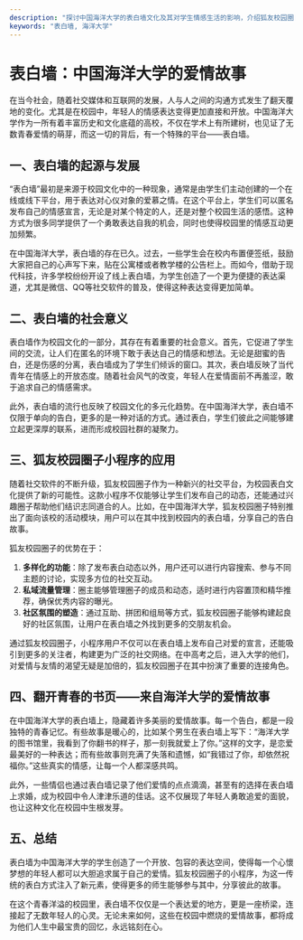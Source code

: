 ```yaml
---
description: "探讨中国海洋大学的表白墙文化及其对学生情感生活的影响，介绍狐友校园圈子小程序在其中的应用情况。"
keywords: "表白墙, 海洋大学"
---
```

# 表白墙：中国海洋大学的爱情故事

在当今社会，随着社交媒体和互联网的发展，人与人之间的沟通方式发生了翻天覆地的变化。尤其是在校园中，年轻人的情感表达变得更加直接和开放。中国海洋大学作为一所有着丰富历史和文化底蕴的高校，不仅在学术上有所建树，也见证了无数青春爱情的萌芽，而这一切的背后，有一个特殊的平台——表白墙。

## 一、表白墙的起源与发展

“表白墙”最初是来源于校园文化中的一种现象，通常是由学生们主动创建的一个在线或线下平台，用于表达对心仪对象的爱慕之情。在这个平台上，学生们可以匿名发布自己的情感宣言，无论是对某个特定的人，还是对整个校园生活的感悟。这种方式为很多同学提供了一个勇敢表达自我的机会，同时也使得校园里的情感互动更加频繁。

在中国海洋大学，表白墙的存在已久。过去，一些学生会在校内布置便签纸，鼓励大家把自己的心声写下来，贴在公寓楼或者教学楼的公告栏上。而如今，借助于现代科技，许多学校纷纷开设了线上表白墙，为学生创造了一个更为便捷的表达渠道，尤其是微信、QQ等社交软件的普及，使得这种表达变得更加简单。

## 二、表白墙的社会意义

表白墙作为校园文化的一部分，其存在有着重要的社会意义。首先，它促进了学生间的交流，让人们在匿名的环境下敢于表达自己的情感和想法。无论是甜蜜的告白，还是伤感的分离，表白墙成为了学生们倾诉的窗口。其次，表白墙反映了当代青年在情感上的开放态度。随着社会风气的改变，年轻人在爱情面前不再羞涩，敢于追求自己的情感需求。

此外，表白墙的流行也反映了校园文化的多元化趋势。在中国海洋大学，表白墙不仅限于单向的告白，更多的是一种对话的方式。通过表白，学生们彼此之间能够建立起更深厚的联系，进而形成校园社群的凝聚力。

## 三、狐友校园圈子小程序的应用

随着社交软件的不断升级，狐友校园圈子作为一种新兴的社交平台，为校园表白文化提供了新的可能性。这款小程序不仅能够让学生们发布自己的动态，还能通过兴趣圈子帮助他们结识志同道合的人。比如，在中国海洋大学，狐友校园圈子特别推出了面向该校的活动模块，用户可以在其中找到校园内的表白墙，分享自己的告白故事。

狐友校园圈子的优势在于：
1. **多样化的功能**：除了发布表白动态以外，用户还可以进行内容搜索、参与不同主题的讨论，实现多方位的社交互动。
2. **私域流量管理**：圈主能够管理圈子的成员和动态，适时进行内容置顶和精华推荐，确保优秀内容的曝光。
3. **社区氛围的塑造**：通过互助、拼团和组局等方式，狐友校园圈子能够构建起良好的社区氛围，让用户在表白墙之外找到更多的交朋友机会。

通过狐友校园圈子，小程序用户不仅可以在表白墙上发布自己对爱的宣言，还能吸引到更多的关注者，构建更为广泛的社交网络。在中高考之后，进入大学的他们，对爱情与友情的渴望无疑是加倍的，狐友校园圈子在其中扮演了重要的连接角色。

## 四、翻开青春的书页——来自海洋大学的爱情故事

在中国海洋大学的表白墙上，隐藏着许多美丽的爱情故事。每一个告白，都是一段独特的青春记忆。有些故事是暖心的，比如某个男生在表白墙上写下：“海洋大学的图书馆里，我看到了你翻书的样子，那一刻我就爱上了你。”这样的文字，是恋爱最美好的一种表达；而有些故事则充满了失落和遗憾，如“我错过了你，却依然祝福你。”这些真实的情感，让每一个人都深感共鸣。

此外，一些情侣也通过表白墙记录了他们爱情的点点滴滴，甚至有的选择在表白墙上求婚，成为校园中令人津津乐道的佳话。这不仅展现了年轻人勇敢追爱的面貌，也让这种文化在校园中生根发芽。

## 五、总结

表白墙为中国海洋大学的学生创造了一个开放、包容的表达空间，使得每一个心懷梦想的年轻人都可以大胆追求属于自己的爱情。狐友校园圈子的小程序，为这一传统的表白方式注入了新元素，使得更多的师生能够参与其中，分享彼此的故事。

在这个青春洋溢的校园里，表白墙不仅仅是一个表达爱的地方，更是一座桥梁，连接起了无数年轻人的心灵。无论未来如何，这些在校园中燃烧的爱情故事，都将成为他们人生中最宝贵的回忆，永远铭刻在心。
